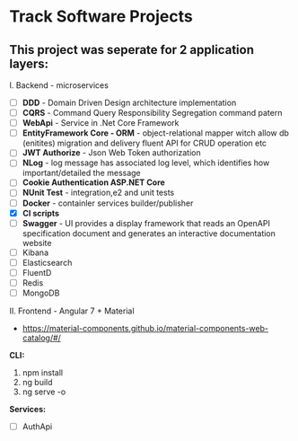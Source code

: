 #  Track Software Projects

## This project was seperate for 2 application layers:

I. Backend - microservices
- [ ] **DDD** - Domain Driven Design architecture implementation
- [ ] **CQRS** - Command Query Responsibility Segregation command patern 
- [ ] **WebApi** - Service in .Net Core Framework
- [ ] **EntityFramework Core - ORM** -  object-relational mapper witch allow db (enitites) migration and delivery fluent API for CRUD operation etc
- [ ] **JWT Authorize** - Json Web Token authorization
- [ ] **NLog** - log message has associated log level, which identifies how important/detailed the message 
- [ ] **Cookie Authentication ASP.NET Core**
- [ ] **NUnit Test** - integration,e2 and unit tests  
- [ ] **Docker** - containler services builder/publisher
- [x] **CI scripts**
- [ ] **Swagger** - UI provides a display framework that reads an OpenAPI specification document and generates an interactive documentation website 
- [ ] Kibana
- [ ] Elasticsearch
- [ ] FluentD
- [ ] Redis
- [ ] MongoDB

II. Frontend - Angular 7 + Material

- https://material-components.github.io/material-components-web-catalog/#/

**CLI:**
1. npm install
2. ng build
3. ng serve -o



**Services:**
- [ ] AuthApi
